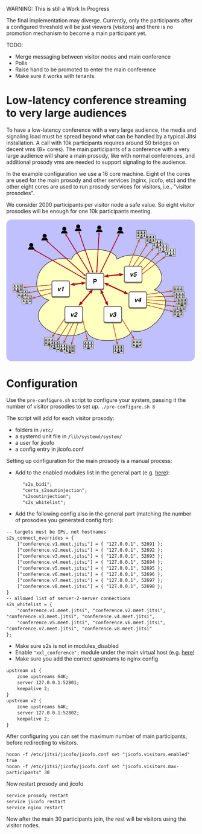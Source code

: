WARNING: This is still a Work In Progress

The final implementation may diverge. Currently, only the participants after a
configured threshold will be just viewers (visitors) and there is no promotion
mechanism to become a main participant yet.

TODO:
* Merge messaging between visitor nodes and main conference
* Polls
* Raise hand to be promoted to enter the main conference
* Make sure it works with tenants.


# Low-latency conference streaming to very large audiences

To have a low-latency conference with a very large audience, the media and
signaling load must be spread  beyond what can be handled by a typical Jitsi
installation. A call with 10k participants requires around 50 bridges on decent
vms (8+ cores). The main participants of a conference with a very large
audience will share a main prosody, like with normal conferences, and
additional prosody vms are needed to support signaling to the audience.

In the example configuration we use a 16 core machine. Eight of the cores are
used for the main prosody and other services (nginx, jicofo, etc) and the other
eight cores are used to run prosody services for visitors, i.e., "visitor
prosodies".

We consider 2000 participants per visitor node a safe value. So eight visitor
prosodies will be enough for one 10k participants meeting.

<img src="imgs/visitors-prosody.svg" alt="diagram of a central prosody connected to several visitor prosodies" width="500"/>

# Configuration
Use the `pre-configure.sh` script to configure your system, passing it the
number of visitor prosodies to set up.
`./pre-configure.sh 8`

The script will add for each visitor prosody:
- folders in `/etc/`
- a systemd unit file in `/lib/systemd/system/`
- a user for jicofo
- a config entry in jicofo.conf

Setting up configuration for the main prosody is a manual process:
- Add to the enabled modules list in the general part (e.g. [here](https://github.com/bjc/prosody/blob/76bf6d511f851c7cde8a81257afaaae0fb7a4160/prosody.cfg.lua.dist#L33)):
```
      "s2s_bidi";
      "certs_s2soutinjection";
      "s2soutinjection";
      "s2s_whitelist";
```

- Add the following config also in the general part (matching the number of prosodies you generated config for):
```
-- targets must be IPs, not hostnames
s2s_connect_overrides = {
    ["conference.v1.meet.jitsi"] = { "127.0.0.1", 52691 };
    ["conference.v2.meet.jitsi"] = { "127.0.0.1", 52692 };
    ["conference.v3.meet.jitsi"] = { "127.0.0.1", 52693 };
    ["conference.v4.meet.jitsi"] = { "127.0.0.1", 52694 };
    ["conference.v5.meet.jitsi"] = { "127.0.0.1", 52695 };
    ["conference.v6.meet.jitsi"] = { "127.0.0.1", 52696 };
    ["conference.v7.meet.jitsi"] = { "127.0.0.1", 52697 };
    ["conference.v8.meet.jitsi"] = { "127.0.0.1", 52698 };
}
-- allowed list of server-2-server connections
s2s_whitelist = {
    "conference.v1.meet.jitsi", "conference.v2.meet.jitsi", "conference.v3.meet.jitsi", "conference.v4.meet.jitsi",
    "conference.v5.meet.jitsi", "conference.v6.meet.jitsi", "conference.v7.meet.jitsi", "conference.v8.meet.jitsi"
};
```

- Make sure s2s is not in modules_disabled
- Enable `"xxl_conference";` module under the main virtual host (e.g. [here](https://github.com/jitsi/jitsi-meet/blob/f42772ec5bcc87ff6de17423d36df9bcad6e770d/doc/debian/jitsi-meet-prosody/prosody.cfg.lua-jvb.example#L57))
- Make sure you add the correct upstreams to nginx config
```
upstream v1 {
    zone upstreams 64K;
    server 127.0.0.1:52801;
    keepalive 2;
}
upstream v2 {
    zone upstreams 64K;
    server 127.0.0.1:52802;
    keepalive 2;
}
```

After configuring you can set the maximum number of main participants, before
redirecting to visitors.
```
hocon -f /etc/jitsi/jicofo/jicofo.conf set "jicofo.visitors.enabled" true
hocon -f /etc/jitsi/jicofo/jicofo.conf set "jicofo.visitors.max-participants" 30
```
Now restart prosody and jicofo
```
service prosody restart
service jicofo restart
service nginx restart
```

Now after the main 30 participants join, the rest will be visitors using the
visitor nodes.
